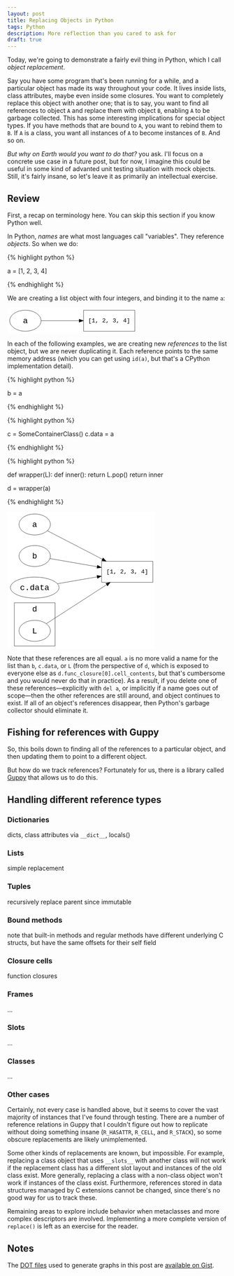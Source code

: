 ```yaml
---
layout: post
title: Replacing Objects in Python
tags: Python
description: More reflection than you cared to ask for
draft: true
---
```


Today, we're going to demonstrate a fairly evil thing in Python, which I call
_object replacement_.

Say you have some program that's been running for a while, and a particular
object has made its way throughout your code. It lives inside lists, class
attributes, maybe even inside some closures. You want to completely replace
this object with another one; that is to say, you want to find all references
to object `A` and replace them with object `B`, enabling `A` to be garbage
collected. This has some interesting implications for special object types. If
you have methods that are bound to `A`, you want to rebind them to `B`. If `A`
is a class, you want all instances of `A` to become instances of `B`. And so
on.

_But why on Earth would you want to do that?_ you ask. I'll focus on a concrete
use case in a future post, but for now, I imagine this could be useful in some
kind of advanted unit testing situation with mock objects. Still, it's fairly
insane, so let's leave it as primarily an intellectual exercise.

## Review

First, a recap on terminology here. You can skip this section if you know
Python well.

In Python, _names_ are what most languages call "variables". They reference
_objects_. So when we do:

{% highlight python %}

a = [1, 2, 3, 4]

{% endhighlight %}

We are creating a list object with four integers, and binding it to the name
`a`:

<svg width="223pt" height="44pt" viewBox="0.00 0.00 223.01 44.00" xmlns="http://www.w3.org/2000/svg" xmlns:xlink="http://www.w3.org/1999/xlink"><g id="graph0" class="graph" transform="scale(1 1) rotate(0) translate(4 40)"><title>%3</title><polygon fill="white" stroke="none" points="-4,4 -4,-40 219.012,-40 219.012,4 -4,4"/><g id="node1" class="node"><title>L</title><polygon fill="none" stroke="black" stroke-width="0.5" points="215.018,-36 126.994,-36 126.994,-0 215.018,-0 215.018,-36"/><text text-anchor="middle" x="171.006" y="-15" font-family="Courier,monospace" font-size="10.00">[1, 2, 3, 4]</text></g><g id="node2" class="node"><title>a</title><ellipse fill="none" stroke="black" stroke-width="0.5" cx="27" cy="-18" rx="27" ry="18"/><text text-anchor="middle" x="27" y="-13.8" font-family="Courier,monospace" font-size="14.00">a</text></g><g id="edge1" class="edge"><title>a&#45;&gt;L</title><path fill="none" stroke="black" stroke-width="0.5" d="M54.0461,-18C72.2389,-18 97.1211,-18 119.173,-18"/><polygon fill="black" stroke="black" stroke-width="0.5" points="119.339,-20.6251 126.839,-18 119.339,-15.3751 119.339,-20.6251"/></g></g></svg>

In each of the following examples, we are creating new _references_ to the
list object, but we are never duplicating it. Each reference points to the same
memory address (which you can get using `id(a)`, but that's a CPython
implementation detail).

{% highlight python %}

b = a

{% endhighlight %}

{% highlight python %}

c = SomeContainerClass()
c.data = a

{% endhighlight %}

{% highlight python %}

def wrapper(L):
    def inner():
        return L.pop()
    return inner

d = wrapper(a)

{% endhighlight %}

<svg width="254pt" height="234pt" viewBox="0.00 0.00 253.96 234.00" xmlns="http://www.w3.org/2000/svg" xmlns:xlink="http://www.w3.org/1999/xlink"><g id="graph0" class="graph" transform="scale(1 1) rotate(0) translate(4 238)"><title>%3</title><polygon fill="white" stroke="none" points="-4,4 -4,-238 249.96,-238 249.96,4 -4,4"/><g id="clust3" class="cluster"><title>cluster0</title><polygon fill="none" stroke="black" stroke-width="0.5" points="8,-8 8,-82 78,-82 78,-8 8,-8"/><text text-anchor="middle" x="43" y="-66.8" font-family="Courier,monospace" font-size="14.00">d</text></g><g id="node1" class="node"><title>obj</title><polygon fill="none" stroke="black" stroke-width="0.5" points="245.966,-153 157.943,-153 157.943,-117 245.966,-117 245.966,-153"/><text text-anchor="middle" x="201.954" y="-132" font-family="Courier,monospace" font-size="10.00">[1, 2, 3, 4]</text></g><g id="node2" class="node"><title>a</title><ellipse fill="none" stroke="black" stroke-width="0.5" cx="43" cy="-216" rx="27" ry="18"/><text text-anchor="middle" x="43" y="-211.8" font-family="Courier,monospace" font-size="14.00">a</text></g><g id="edge1" class="edge"><title>a&#45;&gt;obj</title><path fill="none" stroke="black" stroke-width="0.5" d="M64.8423,-205.244C88.7975,-192.881 128.721,-172.278 159.152,-156.573"/><polygon fill="black" stroke="black" stroke-width="0.5" points="160.422,-158.872 165.883,-153.1 158.014,-154.206 160.422,-158.872"/></g><g id="node3" class="node"><title>b</title><ellipse fill="none" stroke="black" stroke-width="0.5" cx="43" cy="-162" rx="27" ry="18"/><text text-anchor="middle" x="43" y="-157.8" font-family="Courier,monospace" font-size="14.00">b</text></g><g id="edge2" class="edge"><title>b&#45;&gt;obj</title><path fill="none" stroke="black" stroke-width="0.5" d="M69.2174,-157.662C90.9996,-153.915 123.147,-148.385 150.231,-143.726"/><polygon fill="black" stroke="black" stroke-width="0.5" points="150.777,-146.295 157.724,-142.437 149.887,-141.121 150.777,-146.295"/></g><g id="node4" class="node"><title>c</title><ellipse fill="none" stroke="black" stroke-width="0.5" cx="43" cy="-108" rx="41.897" ry="18"/><text text-anchor="middle" x="43" y="-103.8" font-family="Courier,monospace" font-size="14.00">c.data</text></g><g id="edge3" class="edge"><title>c&#45;&gt;obj</title><path fill="none" stroke="black" stroke-width="0.5" d="M82.3954,-114.605C102.772,-118.11 128.077,-122.463 150.069,-126.247"/><polygon fill="black" stroke="black" stroke-width="0.5" points="149.86,-128.874 157.697,-127.559 150.75,-123.7 149.86,-128.874"/></g><g id="node5" class="node"><title>L</title><ellipse fill="none" stroke="black" stroke-width="0.5" cx="43" cy="-34" rx="27" ry="18"/><text text-anchor="middle" x="43" y="-29.8" font-family="Courier,monospace" font-size="14.00">L</text></g><g id="edge4" class="edge"><title>L&#45;&gt;obj</title><path fill="none" stroke="black" stroke-width="0.5" d="M62.9324,-46.183C88.5083,-62.6411 134.554,-92.2712 166.386,-112.755"/><polygon fill="black" stroke="black" stroke-width="0.5" points="165.223,-115.128 172.951,-116.98 168.064,-110.714 165.223,-115.128"/></g></g></svg>

Note that these references are all equal. `a` is no more valid a name for the
list than `b`, `c.data`, or `L` (from the perspective of `d`, which is exposed
to everyone else as `d.func_closure[0].cell_contents`, but that's cumbersome
and you would never do that in practice). As a result, if you delete one of
these references—explicitly with `del a`, or implicitly if a name goes out of
scope—then the other references are still around, and object continues to
exist. If all of an object's references disappear, then Python's garbage
collector should eliminate it.

## Fishing for references with Guppy

So, this boils down to finding all of the references to a particular object,
and then updating them to point to a different object.

But how do we track references? Fortunately for us, there is a library called
[Guppy](http://guppy-pe.sourceforge.net/) that allows us to do this.

## Handling different reference types

### Dictionaries

dicts, class attributes via `__dict__`, locals()

### Lists

simple replacement

### Tuples

recursively replace parent since immutable

### Bound methods

note that built-in methods and regular methods have different underlying C
structs, but have the same offsets for their self field

### Closure cells

function closures

### Frames

...

### Slots

...

### Classes

...

### Other cases

Certainly, not every case is handled above, but it seems to cover the vast
majority of instances that I've found through testing. There are a number of
reference relations in Guppy that I couldn't figure out how to replicate
without doing something insane (`R_HASATTR`, `R_CELL`, and `R_STACK`), so some
obscure replacements are likely unimplemented.

Some other kinds of replacements are known, but impossible. For example,
replacing a class object that uses `__slots__` with another class will not work
if the replacement class has a different slot layout and instances of the old
class exist. More generally, replacing a class with a non-class object won't
work if instances of the class exist. Furthermore, references stored in data
structures managed by C extensions cannot be changed, since there's no good way
for us to track these.

Remaining areas to explore include behavior when metaclasses and more complex
descriptors are involved. Implementing a more complete version of `replace()`
is left as an exercise for the reader.

## Notes

The [DOT files](https://en.wikipedia.org/wiki/DOT_(graph_description_language))
used to generate graphs in this post are
[available on Gist](https://gist.github.com/earwig/edc13f04f871c110eea6).
